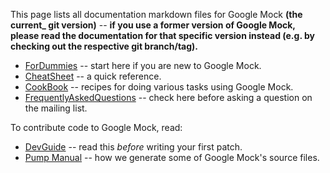 This page lists all documentation markdown files for Google Mock **(the
current_ git version)**
-- **if you use a former version of Google Mock, please read the
documentation for that specific version instead (e.g. by checking out
the respective git branch/tag).**

  * [ForDummies](ForDummies.md) -- start here if you are new to Google Mock.
  * [CheatSheet](CheatSheet.md) -- a quick reference.
  * [CookBook](CookBook.md) -- recipes for doing various tasks using Google Mock.
  * [FrequentlyAskedQuestions](FrequentlyAskedQuestions.md) -- check here before asking a question on the mailing list.

To contribute code to Google Mock, read:

  * [DevGuide](DevGuide.md) -- read this _before_ writing your first patch.
  * [Pump Manual](../../googletest/docs/PumpManual.md) -- how we generate some of Google Mock's source files.
